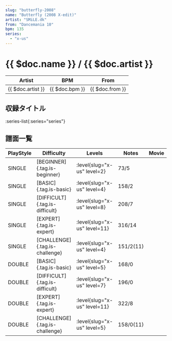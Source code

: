 ```yaml
---
slug: "butterfly-2008"
name: "Butterfly (2008 X-edit)"
artist: "SMiLE.dk"
from: "Dancemania 10"
bpm: 135
series:
  - "x-us"
---
```


# {{ $doc.name }} / {{ $doc.artist }}

|Artist|BPM|From|
|------|---|----|
|{{ $doc.artist }}|{{ $doc.bpm }}|{{ $doc.from }}|

## 収録タイトル

:series-list{:series="series"}

## 譜面一覧

|PlayStyle|Difficulty|Levels|Notes|Movie|
|---------|----------|------|-----|-----|
|SINGLE|[BEGINNER]{.tag.is-beginner}|<div class="field is-grouped is-grouped-multiline"> :level{slug="x-us" level=2}</div>|73/5||
|SINGLE|[BASIC]{.tag.is-basic}|<div class="field is-grouped is-grouped-multiline"> :level{slug="x-us" level=4}</div>|158/2||
|SINGLE|[DIFFICULT]{.tag.is-difficult}|<div class="field is-grouped is-grouped-multiline"> :level{slug="x-us" level=8}</div>|208/7||
|SINGLE|[EXPERT]{.tag.is-expert}|<div class="field is-grouped is-grouped-multiline"> :level{slug="x-us" level=11}</div>|316/14||
|SINGLE|[CHALLENGE]{.tag.is-challenge}|<div class="field is-grouped is-grouped-multiline"> :level{slug="x-us" level=4}</div>|151/2(11)||
|DOUBLE|[BASIC]{.tag.is-basic}|<div class="field is-grouped is-grouped-multiline"> :level{slug="x-us" level=5}</div>|168/0||
|DOUBLE|[DIFFICULT]{.tag.is-difficult}|<div class="field is-grouped is-grouped-multiline"> :level{slug="x-us" level=7}</div>|196/0||
|DOUBLE|[EXPERT]{.tag.is-expert}|<div class="field is-grouped is-grouped-multiline"> :level{slug="x-us" level=11}</div>|322/8||
|DOUBLE|[CHALLENGE]{.tag.is-challenge}|<div class="field is-grouped is-grouped-multiline"> :level{slug="x-us" level=5}</div>|158/0(11)||
